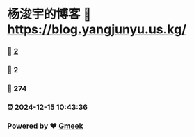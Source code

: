 # 杨浚宇的博客 :link: https://blog.yangjunyu.us.kg/ 
### :page_facing_up: [2](https://blog.yangjunyu.us.kg//tag.html) 
### :speech_balloon: 2 
### :hibiscus: 274 
### :alarm_clock: 2024-12-15 10:43:36 
### Powered by :heart: [Gmeek](https://github.com/Meekdai/Gmeek)
